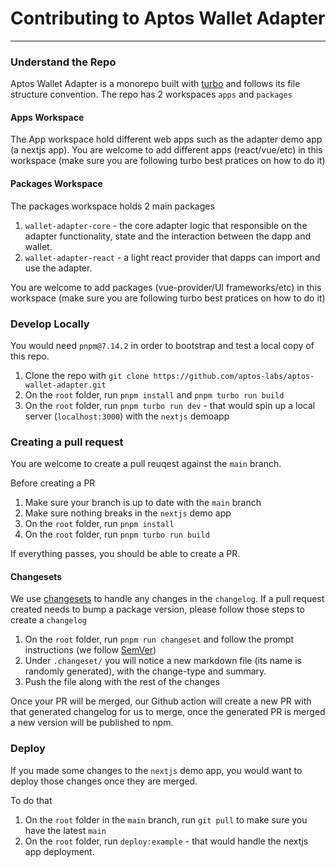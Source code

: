 # Contributing to Aptos Wallet Adapter

---

### Understand the Repo

Aptos Wallet Adapter is a monorepo built with [turbo](https://turbo.build/repo/docs) and follows its file structure convention. The repo has 2 workspaces `apps` and `packages`

#### Apps Workspace

The App workspace hold different web apps such as the adapter demo app (a nextjs app).
You are welcome to add different apps (react/vue/etc) in this workspace (make sure you are following turbo best pratices on how to do it)

#### Packages Workspace

The packages workspace holds 2 main packages

1. `wallet-adapter-core` - the core adapter logic that responsible on the adapter functionality, state and the interaction between the dapp and wallet.
2. `wallet-adapter-react` - a light react provider that dapps can import and use the adapter.

You are welcome to add packages (vue-provider/UI frameworks/etc) in this workspace (make sure you are following turbo best pratices on how to do it)

### Develop Locally

You would need `pnpm@7.14.2` in order to bootstrap and test a local copy of this repo.

1. Clone the repo with `git clone https://github.com/aptos-labs/aptos-wallet-adapter.git`
2. On the `root` folder, run `pnpm install` and `pnpm turbo run build`
3. On the `root` folder, run `pnpm turbo run dev` - that would spin up a local server (`localhost:3000`) with the `nextjs` demoapp

### Creating a pull request

You are welcome to create a pull reuqest against the `main` branch.

Before creating a PR

1. Make sure your branch is up to date with the `main` branch
2. Make sure nothing breaks in the `nextjs` demo app
3. On the `root` folder, run `pnpm install`
4. On the `root` folder, run `pnpm turbo run build`

If everything passes, you should be able to create a PR.

#### Changesets

We use [changesets](https://github.com/changesets/changesets) to handle any changes in the `changelog`.
If a pull request created needs to bump a package version, please follow those steps to create a `changelog`

1. On the `root` folder, run `pnpm run changeset` and follow the prompt instructions (we follow [SemVer](https://semver.org/))
2. Under `.changeset/` you will notice a new markdown file (its name is randomly generated), with the change-type and summary.
3. Push the file along with the rest of the changes

Once your PR will be merged, our Github action will create a new PR with that generated changelog for us to merge, once the generated PR is merged a new version will be published to npm.

### Deploy

If you made some changes to the `nextjs` demo app, you would want to deploy those changes once they are merged.

To do that

1. On the `root` folder in the `main` branch, run `git pull` to make sure you have the latest `main`
2. On the `root` folder, run `deploy:example` - that would handle the nextjs app deployment.

